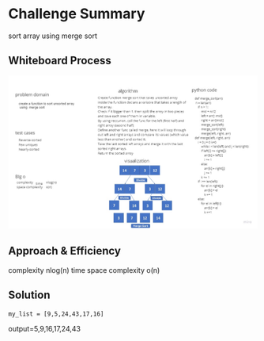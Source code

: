 # Challenge Summary
sort array using merge sort

## Whiteboard Process
<img src="Untitled (10).jpg">

## Approach & Efficiency
 
complexity  nlog(n)
time
space complexity o(n)

## Solution

    my_list = [9,5,24,43,17,16]
  
   output=5,9,16,17,24,43

